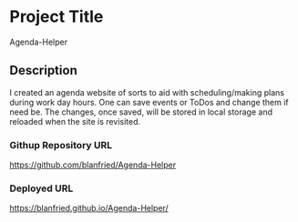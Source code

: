 # Project Title

Agenda-Helper

## Description

I created an agenda website of sorts to aid with scheduling/making plans during work day hours. One can save events or ToDos and change them if need be. The changes, once saved, will be stored in local storage and reloaded when the site is revisited. 

### Githup Repository URL
https://github.com/blanfried/Agenda-Helper

### Deployed URL
https://blanfried.github.io/Agenda-Helper/